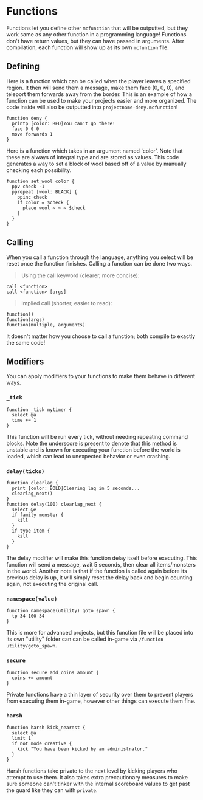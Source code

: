 # Functions

Functions let you define other `mcfunction` that will be outputted, but they work same as any other function in a programming language!
Functions don't have return values, but they can have passed in arguments. After compilation, each function will show up as its own `mcfuntion` file.

## Defining
Here is a function which can be called when the player leaves a specified region. It then will send them a message, make them face (0, 0, 0), and teleport them forwards away from the border. This is an example of how a function can be used to make your projects easier and more organized. The code inside will also be outputted into `projectname-deny.mcfunction`!
```
function deny {
  printp [color: RED]You can't go there!
  face 0 0 0
  move forwards 1
}
```
Here is a function which takes in an argument named 'color'. Note that these are always of integral type and are stored as values. This code generates a way to set a block of wool based off of a value by manually checking each possibility. 
```
function set_wool color {
  ppv check -1
  pprepeat [wool: BLACK] {
    ppinc check
    if color = $check {
      place wool ~ ~ ~ $check
    }
  }
}
```

## Calling
When you call a function through the language, anything you select will be reset once the function finishes.
Calling a function can be done two ways.

> Using the call keyword (clearer, more concise):
```
call <function>
call <function> [args]
```

> Implied call (shorter, easier to read):
```
function()
function(args)
function(multiple, arguments)
```

It doesn't matter how you choose to call a function; both compile to exactly the same code!

## Modifiers
You can apply modifiers to your functions to make them behave in different ways.

### `_tick`
```
function _tick mytimer {
  select @a
  time += 1
}
```
This function will be run every tick, without needing repeating command blocks. Note the underscore is present to denote that this method is unstable and is known for executing your function before the world is loaded, which can lead to unexpected behavior or even crashing.

### `delay(ticks)`
```
function clearlag {
  print [color: BOLD]Clearing lag in 5 seconds...
  clearlag_next()
}
function delay(100) clearlag_next {
  select @e
  if family monster {
    kill
  }
  if type item {
    kill
  }
}
```
The delay modifier will make this function delay itself before executing. This function will send a message, wait 5 seconds, then clear all items/monsters in the world. Another note is that if the function is called again before its previous delay is up, it will simply reset the delay back and begin counting again, not executing the original call.

### `namespace(value)`
```
function namespace(utility) goto_spawn {
  tp 34 100 34
}
```
This is more for advanced projects, but this function file will be placed into its own "utility" folder can can be called in-game via `/function utility/goto_spawn`.

### `secure`
```
function secure add_coins amount {
  coins += amount
}
```
Private functions have a thin layer of security over them to prevent players from executing them in-game, however other things can execute them fine.

### `harsh`
```
function harsh kick_nearest {
  select @a
  limit 1
  if not mode creative {
    kick "You have been kicked by an administrator."
  }
}
```
Harsh functions take private to the next level by kicking players who attempt to use them. It also takes extra precautionary measures to make sure someone can't tinker with the internal scoreboard values to get past the guard like they can with `private`.
